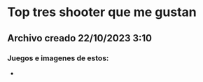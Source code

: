 # Top tres shooter que me gustan
## Archivo creado 22/10/2023 3:10

### Juegos e imagenes de estos:

-